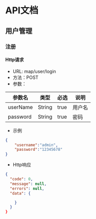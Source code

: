# API文档
## 用户管理
### 注册
#### Http请求
* URL: map/user/login
* 方法：POST
* 参数：

参数名|类型|必选|说明
-|-|-|-
userName|String|true|用户名
password|String|true|密码
* 示例

```json
{
    "username":"admin",
    "password":"12345678"
}
```

* Http响应

```json
{
  "code": 0,
  "message": null,
  "errors": null,
  "data": {

    }
  }
}
```